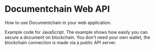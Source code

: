 # Documentchain Web API

How to use Documentchain in your web application.

Example code for JavaScript. The example shows how easily you can secure a document on blockchain. You don't need your own wallet, the blockchain connection is made via a public API server.